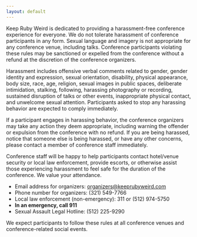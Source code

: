 ```yaml
---
layout: default
---
```


<article>
Keep Ruby Weird is dedicated to providing a harassment-free conference experience for everyone. We do not tolerate harassment of conference participants in any form. Sexual language and imagery is not appropriate for any conference venue, including talks. Conference participants violating these rules may be sanctioned or expelled from the conference without a refund at the discretion of the conference organizers.

Harassment includes offensive verbal comments related to gender, gender identity and expression, sexual orientation, disability, physical appearance, body size, race, age, religion, sexual images in public spaces, deliberate intimidation, stalking, following, harassing photography or recording, sustained disruption of talks or other events, inappropriate physical contact, and unwelcome sexual attention. Participants asked to stop any harassing behavior are expected to comply immediately.

If a participant engages in harassing behavior, the conference organizers may take any action they deem appropriate, including warning the offender or expulsion from the conference with no refund. If you are being harassed, notice that someone else is being harassed, or have any other concerns, please contact a member of conference staff immediately.

Conference staff will be happy to help participants contact hotel/venue security or local law enforcement, provide escorts, or otherwise assist those experiencing harassment to feel safe for the duration of the conference. We value your attendance.

* Email address for organizers: organizers@keeprubyweird.com
* Phone number for organizers: (321) 549-7766
* Local law enforcement (non-emergency): 311 or (512) 974-5750
* **In an emergency, call 911**
* Sexual Assault Legal Hotline: (512) 225-9290

We expect participants to follow these rules at all conference venues and conference-related social events.
</article>
